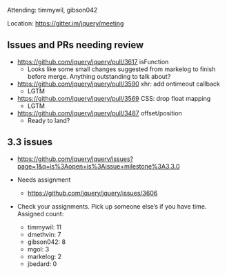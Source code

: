 Attending: timmywil, gibson042

Location: https://gitter.im/jquery/meeting

## Issues and PRs needing review
* https://github.com/jquery/jquery/pull/3617 isFunction
  - Looks like some small changes suggested from markelog to finish before merge. Anything outstanding to talk about?
* https://github.com/jquery/jquery/pull/3590 xhr: add ontimeout callback
  - LGTM
* https://github.com/jquery/jquery/pull/3569 CSS: drop float mapping
  - LGTM
* https://github.com/jquery/jquery/pull/3487 offset/position
  - Ready to land?

## 3.3 issues 
* https://github.com/jquery/jquery/issues?page=1&q=is%3Aopen+is%3Aissue+milestone%3A3.3.0 
* Needs assignment
  - https://github.com/jquery/jquery/issues/3606 

* Check your assignments. Pick up someone else’s if you have time. Assigned count:
  - timmywil: 11
  - dmethvin: 7
  - gibson042: 8
  - mgol: 3
  - markelog: 2
  - jbedard: 0
